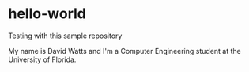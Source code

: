 # hello-world
Testing with this sample repository

My name is David Watts and I'm a Computer Engineering student at the University of Florida.

